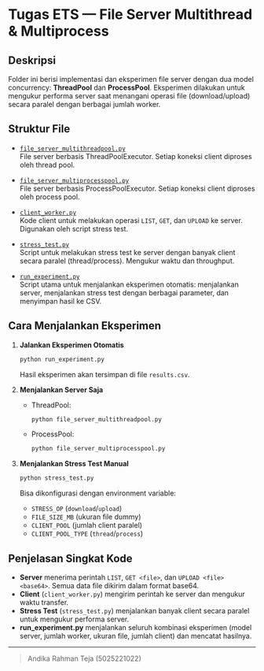 # Tugas ETS — File Server Multithread & Multiprocess

## Deskripsi
Folder ini berisi implementasi dan eksperimen file server dengan dua model concurrency: **ThreadPool** dan **ProcessPool**. Eksperimen dilakukan untuk mengukur performa server saat menangani operasi file (download/upload) secara paralel dengan berbagai jumlah worker.

## Struktur File

- [`file_server_multithreadpool.py`](file_server_multithreadpool.py)  
  File server berbasis ThreadPoolExecutor. Setiap koneksi client diproses oleh thread pool.

- [`file_server_multiprocesspool.py`](file_server_multiprocesspool.py)  
  File server berbasis ProcessPoolExecutor. Setiap koneksi client diproses oleh process pool.

- [`client_worker.py`](client_worker.py)  
  Kode client untuk melakukan operasi `LIST`, `GET`, dan `UPLOAD` ke server. Digunakan oleh script stress test.

- [`stress_test.py`](stress_test.py)  
  Script untuk melakukan stress test ke server dengan banyak client secara paralel (thread/process). Mengukur waktu dan throughput.

- [`run_experiment.py`](run_experiment.py)  
  Script utama untuk menjalankan eksperimen otomatis: menjalankan server, menjalankan stress test dengan berbagai parameter, dan menyimpan hasil ke CSV.

## Cara Menjalankan Eksperimen

1. **Jalankan Eksperimen Otomatis**
   ```bash
   python run_experiment.py
   ```
   Hasil eksperimen akan tersimpan di file `results.csv`.

2. **Menjalankan Server Saja**
   - ThreadPool:  
     ```bash
     python file_server_multithreadpool.py
     ```
   - ProcessPool:  
     ```bash
     python file_server_multiprocesspool.py
     ```

3. **Menjalankan Stress Test Manual**
   ```bash
   python stress_test.py
   ```
   Bisa dikonfigurasi dengan environment variable:
   - `STRESS_OP` (`download`/`upload`)
   - `FILE_SIZE_MB` (ukuran file dummy)
   - `CLIENT_POOL` (jumlah client paralel)
   - `CLIENT_POOL_TYPE` (`thread`/`process`)

## Penjelasan Singkat Kode

- **Server** menerima perintah `LIST`, `GET <file>`, dan `UPLOAD <file> <base64>`. Semua data file dikirim dalam format base64.
- **Client** (`client_worker.py`) mengirim perintah ke server dan mengukur waktu transfer.
- **Stress Test** (`stress_test.py`) menjalankan banyak client secara paralel untuk mengukur performa server.
- **run_experiment.py** menjalankan seluruh kombinasi eksperimen (model server, jumlah worker, ukuran file, jumlah client) dan mencatat hasilnya.

---

> Andika Rahman Teja (5025221022)